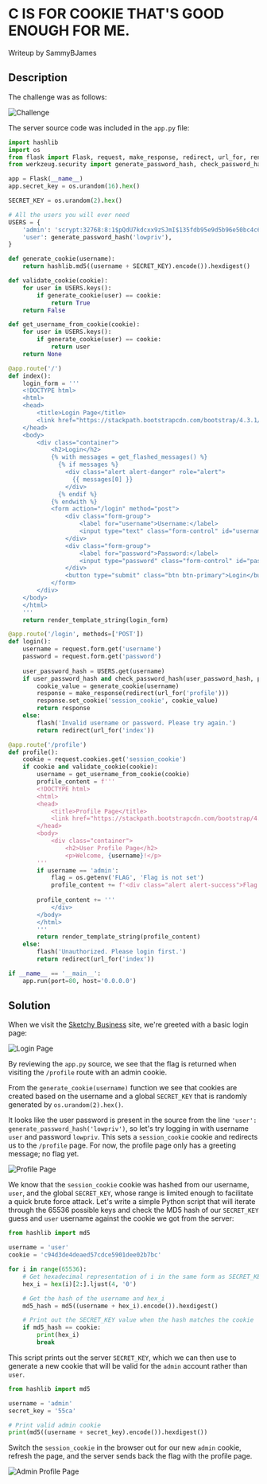 # C IS FOR COOKIE THAT'S GOOD ENOUGH FOR ME.

Writeup by SammyBJames

## Description

The challenge was as follows:

![Challenge](.img/challenge.png)

The server source code was included in the `app.py` file:

```python
import hashlib
import os
from flask import Flask, request, make_response, redirect, url_for, render_template_string, flash
from werkzeug.security import generate_password_hash, check_password_hash

app = Flask(__name__)
app.secret_key = os.urandom(16).hex()

SECRET_KEY = os.urandom(2).hex()

# All the users you will ever need
USERS = {
    'admin': 'scrypt:32768:8:1$pQdU7kdcxx9zSJmI$135fdb95e9d5b96e50bc4c699c30ed38c44931d3f724b4566efbb3d3e795b33c25ea9aa9670e7bf4cc9109672ee8365271570a2dc71d772d5a4da2fa650756bb',
    'user': generate_password_hash('lowpriv'),
}

def generate_cookie(username):
    return hashlib.md5((username + SECRET_KEY).encode()).hexdigest()

def validate_cookie(cookie):
    for user in USERS.keys():
        if generate_cookie(user) == cookie:
            return True
    return False

def get_username_from_cookie(cookie):
    for user in USERS.keys():
        if generate_cookie(user) == cookie:
            return user
    return None

@app.route('/')
def index():
    login_form = '''
    <!DOCTYPE html>
    <html>
    <head>
        <title>Login Page</title>
        <link href="https://stackpath.bootstrapcdn.com/bootstrap/4.3.1/css/bootstrap.min.css" rel="stylesheet">
    </head>
    <body>
        <div class="container">
            <h2>Login</h2>
            {% with messages = get_flashed_messages() %}
              {% if messages %}
                <div class="alert alert-danger" role="alert">
                  {{ messages[0] }}
                </div>
              {% endif %}
            {% endwith %}
            <form action="/login" method="post">
                <div class="form-group">
                    <label for="username">Username:</label>
                    <input type="text" class="form-control" id="username" name="username" required>
                </div>
                <div class="form-group">
                    <label for="password">Password:</label>
                    <input type="password" class="form-control" id="password" name="password" required>
                </div>
                <button type="submit" class="btn btn-primary">Login</button>
            </form>
        </div>
    </body>
    </html>
    '''
    return render_template_string(login_form)

@app.route('/login', methods=['POST'])
def login():
    username = request.form.get('username')
    password = request.form.get('password')
    
    user_password_hash = USERS.get(username)
    if user_password_hash and check_password_hash(user_password_hash, password):
        cookie_value = generate_cookie(username)
        response = make_response(redirect(url_for('profile')))
        response.set_cookie('session_cookie', cookie_value)
        return response
    else:
        flash('Invalid username or password. Please try again.')
        return redirect(url_for('index'))

@app.route('/profile')
def profile():
    cookie = request.cookies.get('session_cookie')
    if cookie and validate_cookie(cookie):
        username = get_username_from_cookie(cookie)
        profile_content = f'''
        <!DOCTYPE html>
        <html>
        <head>
            <title>Profile Page</title>
            <link href="https://stackpath.bootstrapcdn.com/bootstrap/4.3.1/css/bootstrap.min.css" rel="stylesheet">
        </head>
        <body>
            <div class="container">
                <h2>User Profile Page</h2>
                <p>Welcome, {username}!</p>
        '''
        if username == 'admin':
            flag = os.getenv('FLAG', 'Flag is not set')
            profile_content += f'<div class="alert alert-success">Flag: {flag}</div>'
        
        profile_content += '''
            </div>
        </body>
        </html>
        '''
        return render_template_string(profile_content)
    else:
        flash('Unauthorized. Please login first.')
        return redirect(url_for('index'))

if __name__ == '__main__':
    app.run(port=80, host='0.0.0.0')

```

## Solution

When we visit the [Sketchy Business](https://cookies.sketchy.business) site, we're greeted with a basic login page:

![Login Page](.img/login.png)
 
By reviewing the `app.py` source, we see that the flag is returned when visiting the `/profile` route with an admin cookie.

From the `generate_cookie(username)` function we see that cookies are created based on the username and a global `SECRET_KEY` that is randomly generated by `os.urandom(2).hex()`.

It looks like the user password is present in the source from the line `'user': generate_password_hash('lowpriv')`, so let's try logging in with username `user` and password `lowpriv`. This sets a `session_cookie` cookie and redirects us to the `/profile` page. For now, the profile page only has a greeting message; no flag yet.

![Profile Page](.img/profile.png)

We know that the `session_cookie` cookie was hashed from our username, `user`, and the global `SECRET_KEY`, whose range is limited enough to facilitate a quick brute force attack. Let's write a simple Python script that will iterate through the 65536 possible keys and check the MD5 hash of our `SECRET_KEY` guess and `user` username against the cookie we got from the server:

```python
from hashlib import md5

username = 'user'
cookie = 'c94d3de4deaed57cdce5901dee02b7bc'

for i in range(65536):
    # Get hexadecimal representation of i in the same form as SECRET_KEY
    hex_i = hex(i)[2:].ljust(4, '0')

    # Get the hash of the username and hex_i
    md5_hash = md5((username + hex_i).encode()).hexdigest()

    # Print out the SECRET_KEY value when the hash matches the cookie
    if md5_hash == cookie:
        print(hex_i)
        break
```

This script prints out the server `SECRET_KEY`, which we can then use to generate a new cookie that will be valid for the `admin` account rather than `user`.

```python
from hashlib import md5

username = 'admin'
secret_key = '55ca'

# Print valid admin cookie
print(md5((username + secret_key).encode()).hexdigest())
```

Switch the `session_cookie` in the browser out for our new `admin` cookie, refresh the page, and the server sends back the flag with the profile page.

![Admin Profile Page](.img/admin.png)